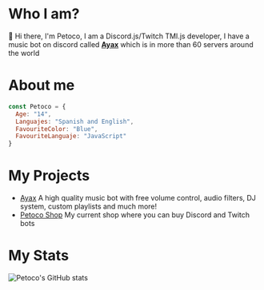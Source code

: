 # Who I am?
👋 Hi there, I'm Petoco, I am a Discord.js/Twitch TMI.js developer, I have a music bot on discord called **[Ayax](https://ayax-xyz.glitch.me)** which is in more than 60 servers around the world

# About me
```js
const Petoco = {
  Age: "14",
  Languajes: "Spanish and English",
  FavouriteColor: "Blue",
  FavouriteLanguaje: "JavaScript"
}
```

# My Projects
- [Ayax](https://ayax-xyz.glitch.me) A high quality music bot with free volume control, audio filters, DJ system, custom playlists and much more!
- [Petoco Shop](https://discord.gg/wxTMnE2Y52) My current shop where you can buy Discord and Twitch bots

# My Stats
![Petoco's GitHub stats](https://github-readme-stats.vercel.app/api?username=Petoco&show_icons=true&theme=highcontrast)
